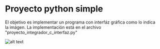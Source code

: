 # Proyecto python simple



El objetivo es implementar un programa con interfáz gráfica como lo indica la imágen.
La implementación está en el archivo "proyecto_integrador_c_interfaz.py"



![alt text](https://i.ibb.co/bsJzfX6/objective.jpg)


